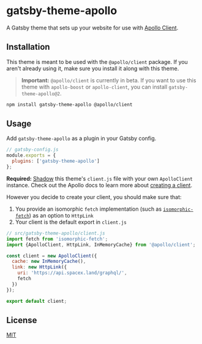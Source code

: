 # gatsby-theme-apollo

A Gatsby theme that sets up your website for use with [Apollo Client](https://www.apollographql.com/docs/react/v3.0-beta).

## Installation

This theme is meant to be used with the `@apollo/client` package. If you aren't already using it, make sure you install it along with this theme.

> **Important:** `@apollo/client` is currently in beta. If you want to use this theme with `apollo-boost` or `apollo-client`, you can install `gatsby-theme-apollo@2`.

```bash
npm install gatsby-theme-apollo @apollo/client
```

## Usage

Add `gatsby-theme-apollo` as a plugin in your Gatsby config.

```js
// gatsby-config.js
module.exports = {
  plugins: ['gatsby-theme-apollo']
};
```

**Required:** [Shadow](https://www.gatsbyjs.org/blog/2019-04-29-component-shadowing/) this theme's `client.js` file with your own `ApolloClient` instance. Check out the Apollo docs to learn more about [creating a client](https://www.apollographql.com/docs/react/v3.0-beta/essentials/get-started/#create-a-client).

However you decide to create your client, you should make sure that:

1. You provide an isomorphic `fetch` implementation (such as [`isomorphic-fetch`](https://github.com/matthew-andrews/isomorphic-fetch)) as an option to `HttpLink`
2. Your client is the default export in `client.js`

```js
// src/gatsby-theme-apollo/client.js
import fetch from 'isomorphic-fetch';
import {ApolloClient, HttpLink, InMemoryCache} from '@apollo/client';

const client = new ApolloClient({
  cache: new InMemoryCache(),
  link: new HttpLink({
    uri: 'https://api.spacex.land/graphql/',
    fetch
  })
});

export default client;
```

## License

[MIT](../../LICENSE)
